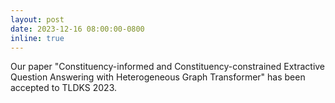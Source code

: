 ```yaml
---
layout: post
date: 2023-12-16 08:00:00-0800
inline: true
---
```


Our paper "Constituency-informed and Constituency-constrained Extractive Question Answering with Heterogeneous Graph Transformer" has been accepted to TLDKS 2023.
